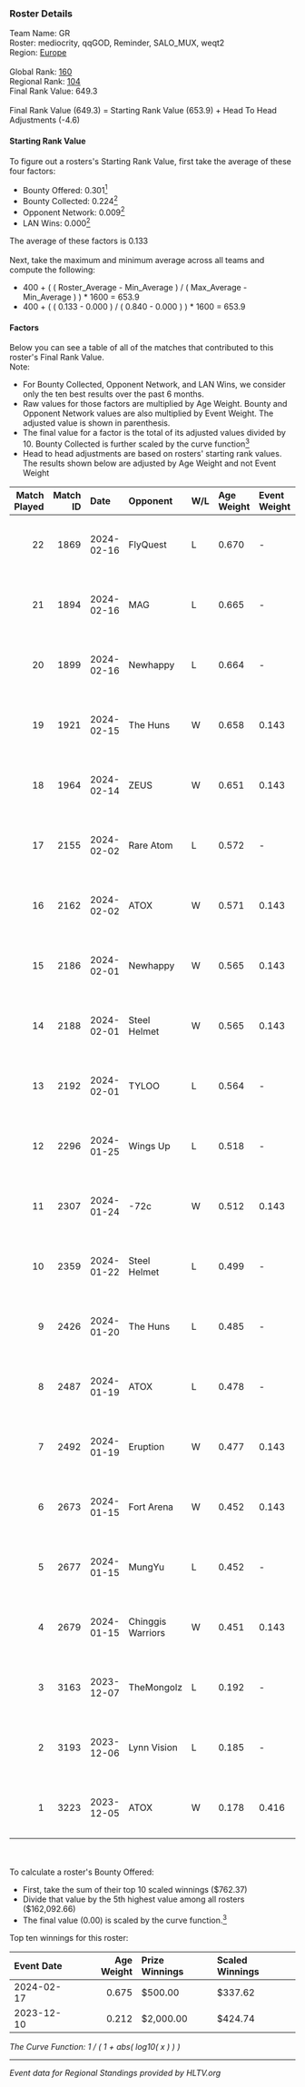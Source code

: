 ### Roster Details<br />
Team Name: GR<br />
Roster: mediocrity, qqGOD, Reminder, SALO_MUX, weqt2<br />
Region: [Europe]( ../standings_europe.md)<br />
<br />
Global Rank: [160](../standings_global.md)<br />
Regional Rank: [104]( ../standings_europe.md)<br />
Final Rank Value:  649.3<br />
<br />
Final Rank Value (649.3) = Starting Rank Value (653.9) + Head To Head Adjustments (-4.6)<br />

#### Starting Rank Value<br />
To figure out a rosters's Starting Rank Value, first take the average of these four factors:<br />
- Bounty Offered: 0.301[<sup>1</sup>](#table2)
- Bounty Collected: 0.224[<sup>2</sup>](#table1)
- Opponent Network: 0.009[<sup>2</sup>](#table1)
- LAN Wins: 0.000[<sup>2</sup>](#table1)

The average of these factors is 0.133<br />
<br />
Next, take the maximum and minimum average across all teams and compute the following:<br />
- 400 + ( ( Roster_Average - Min_Average ) / ( Max_Average - Min_Average ) ) * 1600 = 653.9
- 400 + ( ( 0.133 - 0.000 ) / ( 0.840 - 0.000 ) ) * 1600 = 653.9


#### Factors<br />
Below you can see a table of all of the matches that contributed to this roster's Final Rank Value.<br />
Note:<br />

- For Bounty Collected, Opponent Network, and LAN Wins, we consider only the ten best results over the past 6 months.
- Raw values for those factors are multiplied by Age Weight. Bounty and Opponent Network values are also multiplied by Event Weight. The adjusted value is shown in parenthesis.
- The final value for a factor is the total of its adjusted values divided by 10. Bounty Collected is further scaled by the curve function[<sup>3</sup>](#curveFunction)
- Head to head adjustments are based on rosters' starting rank values. The results shown below are adjusted by Age Weight and not Event Weight
<span id="table1"></span><br />


| Match Played | Match ID | Date       | Opponent          | W/L | Age Weight | Event Weight | Bounty Collected | Opponent Network | LAN Wins  | H2H Adj. | Roster                                       |
| -: | -: | :- | :- | :- | :- | :- | :- | :- | :- | -: | :- |
|           22 |     1869 | 2024-02-16 | FlyQuest          | L   | 0.670      | -            | -                | -                | -         |    -0.44 | mediocrity, qqGOD, Reminder, SALO_MUX, weqt2 |
|           21 |     1894 | 2024-02-16 | MAG               | L   | 0.665      | -            | -                | -                | -         |   -13.57 | mediocrity, qqGOD, Reminder, SALO_MUX, weqt2 |
|           20 |     1899 | 2024-02-16 | Newhappy          | L   | 0.664      | -            | -                | -                | -         |   -10.07 | mediocrity, qqGOD, Reminder, SALO_MUX, weqt2 |
|           19 |     1921 | 2024-02-15 | The Huns          | W   | 0.658      | 0.143        | 0.001 (0.000)    | 0.184 (0.017)    | 0 (0.000) |    10.72 | mediocrity, qqGOD, Reminder, SALO_MUX, weqt2 |
|           18 |     1964 | 2024-02-14 | ZEUS              | W   | 0.651      | 0.143        | 0.000 (0.000)    | 0.000 (0.000)    | 0 (0.000) |     3.86 | mediocrity, qqGOD, Reminder, SALO_MUX, weqt2 |
|           17 |     2155 | 2024-02-02 | Rare Atom         | L   | 0.572      | -            | -                | -                | -         |    -6.92 | mediocrity, qqGOD, Runnin, SALO_MUX, weqt2   |
|           16 |     2162 | 2024-02-02 | ATOX              | W   | 0.571      | 0.143        | 0.005 (0.000)    | 0.258 (0.021)    | 0 (0.000) |    11.88 | mediocrity, qqGOD, Runnin, SALO_MUX, weqt2   |
|           15 |     2186 | 2024-02-01 | Newhappy          | W   | 0.565      | 0.143        | 0.004 (0.000)    | 0.181 (0.015)    | 0 (0.000) |     9.90 | mediocrity, qqGOD, Runnin, SALO_MUX, weqt2   |
|           14 |     2188 | 2024-02-01 | Steel Helmet      | W   | 0.565      | 0.143        | 0.025 (0.002)    | 0.104 (0.008)    | 0 (0.000) |     9.82 | mediocrity, qqGOD, Runnin, SALO_MUX, weqt2   |
|           13 |     2192 | 2024-02-01 | TYLOO             | L   | 0.564      | -            | -                | -                | -         |    -2.07 | mediocrity, qqGOD, Runnin, SALO_MUX, weqt2   |
|           12 |     2296 | 2024-01-25 | Wings Up          | L   | 0.518      | -            | -                | -                | -         |    -8.21 | mediocrity, qqGOD, Reminder, SALO_MUX, weqt2 |
|           11 |     2307 | 2024-01-24 | -72c              | W   | 0.512      | 0.143        | 0.003 (0.000)    | 0.053 (0.004)    | 0 (0.000) |     7.74 | mediocrity, qqGOD, Reminder, SALO_MUX, weqt2 |
|           10 |     2359 | 2024-01-22 | Steel Helmet      | L   | 0.499      | -            | -                | -                | -         |    -6.91 | mediocrity, qqGOD, Reminder, SALO_MUX, weqt2 |
|            9 |     2426 | 2024-01-20 | The Huns          | L   | 0.485      | -            | -                | -                | -         |    -7.80 | mediocrity, qqGOD, Reminder, SALO_MUX, weqt2 |
|            8 |     2487 | 2024-01-19 | ATOX              | L   | 0.478      | -            | -                | -                | -         |    -5.42 | mediocrity, qqGOD, Reminder, SALO_MUX, weqt2 |
|            7 |     2492 | 2024-01-19 | Eruption          | W   | 0.477      | 0.143        | 0.000 (0.000)    | 0.067 (0.005)    | 0 (0.000) |     4.23 | mediocrity, qqGOD, Reminder, SALO_MUX, weqt2 |
|            6 |     2673 | 2024-01-15 | Fort Arena        | W   | 0.452      | 0.143        | 0.000 (0.000)    | 0.020 (0.001)    | 0 (0.000) |     2.85 | mediocrity, qqGOD, Reminder, SALO_MUX, weqt2 |
|            5 |     2677 | 2024-01-15 | MungYu            | L   | 0.452      | -            | -                | -                | -         |   -10.07 | mediocrity, qqGOD, Reminder, SALO_MUX, weqt2 |
|            4 |     2679 | 2024-01-15 | Chinggis Warriors | W   | 0.451      | 0.143        | 0.000 (0.000)    | 0.000 (0.000)    | 0 (0.000) |     2.71 | mediocrity, qqGOD, Reminder, SALO_MUX, weqt2 |
|            3 |     3163 | 2023-12-07 | TheMongolz        | L   | 0.192      | -            | -                | -                | -         |    -0.08 | mediocrity, qqGOD, Reminder, SALO_MUX, weqt2 |
|            2 |     3193 | 2023-12-06 | Lynn Vision       | L   | 0.185      | -            | -                | -                | -         |    -0.34 | mediocrity, qqGOD, Reminder, SALO_MUX, weqt2 |
|            1 |     3223 | 2023-12-05 | ATOX              | W   | 0.178      | 0.416        | 0.005 (0.000)    | 0.258 (0.019)    | 0 (0.000) |     3.64 | mediocrity, qqGOD, Reminder, SALO_MUX, weqt2 |

<br />
<span id="table2"></span><br />
To calculate a roster's Bounty Offered:<br />

- First, take the sum of their top 10 scaled winnings ($762.37)
- Divide that value by the 5th highest value among all rosters ($162,092.66)
- The final value (0.00) is scaled by the curve function.[<sup>3</sup>](#curveFunction)

Top ten winnings for this roster:<br />

| Event Date | Age Weight | Prize Winnings | Scaled Winnings |
| :- | -: | :- | :- |
| 2024-02-17 |      0.675 | $500.00        | $337.62         |
| 2023-12-10 |      0.212 | $2,000.00      | $424.74         |


<span id="curveFunction"></span>_The Curve Function: 1 / ( 1 + abs( log10( x ) ) )_<br />

---
_Event data for Regional Standings provided by HLTV.org_<br />
